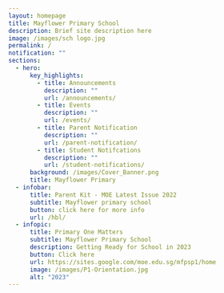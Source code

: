 ```yaml
---
layout: homepage
title: Mayflower Primary School
description: Brief site description here
image: /images/sch logo.jpg
permalink: /
notification: ""
sections:
  - hero:
      key_highlights:
        - title: Announcements
          description: ""
          url: /announcements/
        - title: Events
          description: ""
          url: /events/
        - title: Parent Notification
          description: ""
          url: /parent-notification/
        - title: Student Notifcations
          description: ""
          url: /student-notifications/
      background: /images/Cover_Banner.png
      title: Mayflower Primary
  - infobar:
      title: Parent Kit - MOE Latest Issue 2022
      subtitle: Mayflower primary school
      button: click here for more info
      url: /hbl/
  - infopic:
      title: Primary One Matters
      subtitle: Mayflower Primary School
      description: Getting Ready for School in 2023
      button: Click here
      url: https://sites.google.com/moe.edu.sg/mfpsp1/home
      image: /images/P1-Orientation.jpg
      alt: "2023"
---
```

